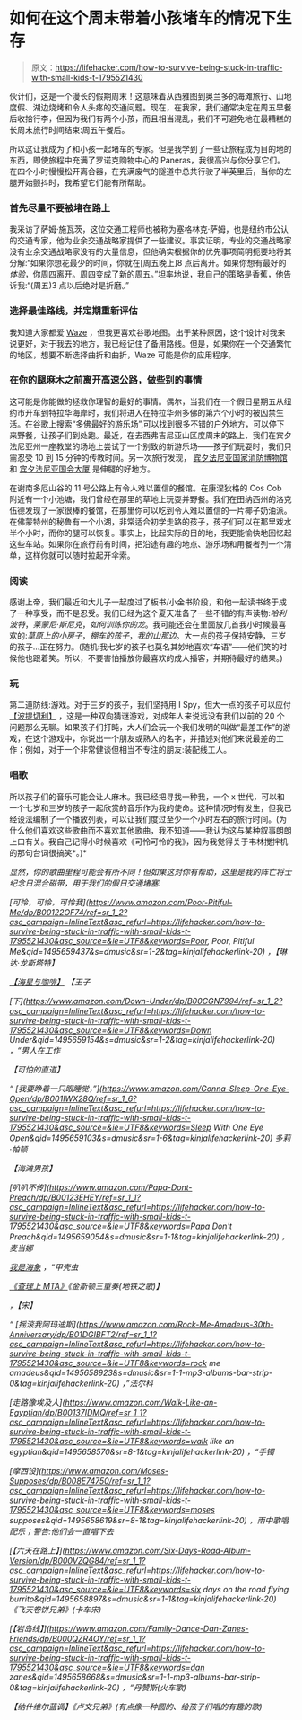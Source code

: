 # 如何在这个周末带着小孩堵车的情况下生存

> 原文：<https://lifehacker.com/how-to-survive-being-stuck-in-traffic-with-small-kids-t-1795521430>

伙计们，这是一个漫长的假期周末！这意味着从西雅图到奥兰多的海滩旅行、山地度假、湖边烧烤和令人头疼的交通问题。现在，在我家，我们通常决定在周五早餐后收拾行李，但因为我们有两个小孩，而且相当混乱，我们不可避免地在最糟糕的长周末旅行时间结束:周五午餐后。



所以这让我成为了和小孩一起堵车的专家。但是我学到了一些让旅程成为目的地的东西，即使旅程中充满了罗诺克购物中心的 Paneras，我很高兴与你分享它们。在四个小时慢慢松开离合器，在充满废气的隧道中总共行驶了半英里后，当你的左腿开始颤抖时，我希望它们能有所帮助。

### 首先尽量不要被堵在路上

我采访了萨姆·施瓦茨，这位交通工程师也被称为塞格林克·萨姆，也是纽约市公认的交通专家，他为业余交通战略家提供了一些建议。事实证明，专业的交通战略家没有业余交通战略家没有的大量信息，但他确实根据你的优先事项简明扼要地将其分解:“如果你想花最少的时间，你就在[周五晚上]8 点后离开。如果你想有最好的*体验*，你周四离开。周四变成了新的周五。”坦率地说，我自己的策略是香蕉，他告诉我:“(周五)3 点以后绝对是折磨。”

### 选择最佳路线，并定期重新评估

我知道大家都爱 [Waze](https://www.waze.com/download?from=get) ，但我更喜欢谷歌地图。出于某种原因，这个设计对我来说更好，对于我去的地方，我已经记住了备用路线。但是，如果你在一个交通繁忙的地区，想要不断选择曲折和曲折，Waze 可能是你的应用程序。

### 在你的腿麻木之前离开高速公路，做些别的事情

这可能是你能做的拯救你理智的最好的事情。偶尔，当我们在一个假日星期五从纽约市开车到特拉华海岸时，我们将进入在特拉华州多佛的第六个小时的被囚禁生活。在谷歌上搜索“多佛最好的游乐场”,可以找到很多不错的户外地方，可以停下来野餐，让孩子们到处跑。最近，在去西弗吉尼亚山区度周末的路上，我们在宾夕法尼亚州一座教堂的场地上尝试了一个别致的新游乐场——孩子们玩耍时，我们只需忍受 10 到 15 分钟的传教时间。另一次旅行发现， [宾夕法尼亚国家消防博物馆](http://www.pnfm.org/) 和 [宾夕法尼亚国会大厦](http://www.pacapitol.com/) 是伸腿的好地方。

在谢南多厄山谷的 11 号公路上有令人难以置信的餐馆。在康涅狄格的 Cos Cob 附近有一个小池塘，我们曾经在那里的草地上玩耍并野餐。我们在田纳西州的洛克伍德发现了一家很棒的餐馆，在那里你可以吃到令人难以置信的一片椰子奶油派。在佛蒙特州的秘鲁有一个小湖，非常适合初学走路的孩子，孩子们可以在那里戏水半个小时，而你的腿可以恢复。事实上，比起实际的目的地，我更能愉快地回忆起这些车站。如果你在旅行前有时间，把沿途有趣的地点、游乐场和用餐者列一个清单，这样你就可以随时拉起开伞索。

### 阅读

感谢上帝，我们最近和大儿子一起度过了板书/小金书阶段，和他一起读书终于成了一种享受，而不是忍受。我们已经为这个夏天准备了一些不错的有声读物:*哈利波特*，*莱蒙尼·斯尼克*，*如何训练你的龙*。我可能还会在里面放几首我小时候最喜欢的:*草原上的小房子*，*棚车的孩子*，*我的山那边*。大一点的孩子保持安静，三岁的孩子...正在努力。(随机:我七岁的孩子也莫名其妙地喜欢“车语”——他们笑的时候他也跟着笑。所以，不要害怕播放你最喜欢的成人播客，并期待最好的结果。)

### 玩

第二道防线:游戏。对于三岁的孩子，我们坚持用 I Spy，但大一点的孩子可以应付 [【波提切利】](http://www.icebreakers.ws/talking-game/botticelli.html) ，这是一种双向猜谜游戏，对成年人来说远没有我们以前的 20 个问题那么无聊。如果孩子们打盹，大人们会玩一个我们发明的叫做“最差工作”的游戏，在这个游戏中，你说出一个朋友或熟人的名字，并描述对他们来说最差的工作；例如，对于一个非常健谈但相当不专注的朋友:装配线工人。

### 唱歌

所以孩子们的音乐可能会让人麻木。我已经把寻找一种我，一个 x 世代，可以和一个七岁和三岁的孩子一起欣赏的音乐作为我的使命。这种情况时有发生，但我已经设法编制了一个播放列表，可以让我们度过至少一个小时左右的旅行时间。(为什么他们喜欢这些歌曲而不喜欢其他歌曲，我不知道——我认为这与某种叙事朗朗上口有关。我自己记得小时候喜欢《可怜可怜的我》，因为我觉得关于韦林搅拌机的那句台词很搞笑*。)* 

*显然，你的歌曲里程可能会有所不同！但如果这对你有帮助，这里是我的阵亡将士纪念日混合磁带，用于我们的假日交通堵塞:* 

*[可怜，可怜，可怜我](https://www.amazon.com/Poor-Pitiful-Me/dp/B00122OF74/ref=sr_1_2?asc_campaign=InlineText&asc_refurl=https://lifehacker.com/how-to-survive-being-stuck-in-traffic-with-small-kids-t-1795521430&asc_source=&ie=UTF8&keywords=Poor, Poor, Pitiful Me&qid=1495659437&s=dmusic&sr=1-2&tag=kinjalifehackerlink-20) ，【琳达·龙斯塔特】*

*[【海星与咖啡】](https://www.youtube.com/watch?v=TG4PqmShvHI) 【王子*

*[下](https://www.amazon.com/Down-Under/dp/B00CGN7994/ref=sr_1_2?asc_campaign=InlineText&asc_refurl=https://lifehacker.com/how-to-survive-being-stuck-in-traffic-with-small-kids-t-1795521430&asc_source=&ie=UTF8&keywords=Down Under&qid=1495659154&s=dmusic&sr=1-2&tag=kinjalifehackerlink-20) ，“男人在工作* 

*【可怕的直道】* 

*“ [我要睁着一只眼睡觉，”](https://www.amazon.com/Gonna-Sleep-One-Eye-Open/dp/B001IWX28Q/ref=sr_1_6?asc_campaign=InlineText&asc_refurl=https://lifehacker.com/how-to-survive-being-stuck-in-traffic-with-small-kids-t-1795521430&asc_source=&ie=UTF8&keywords=Sleep With One Eye Open&qid=1495659103&s=dmusic&sr=1-6&tag=kinjalifehackerlink-20) 多莉·帕顿* 

*【海滩男孩】* 

*[叭叭不传](https://www.amazon.com/Papa-Dont-Preach/dp/B00123EHEY/ref=sr_1_1?asc_campaign=InlineText&asc_refurl=https://lifehacker.com/how-to-survive-being-stuck-in-traffic-with-small-kids-t-1795521430&asc_source=&ie=UTF8&keywords=Papa Don't Preach&qid=1495659054&s=dmusic&sr=1-1&tag=kinjalifehackerlink-20) ，
麦当娜*

*[我是海象](https://www.amazon.com/dp/B01929I3K8/ref=dm_ws_tlw_trk6?asc_campaign=InlineText&asc_refurl=https://lifehacker.com/how-to-survive-being-stuck-in-traffic-with-small-kids-t-1795521430&asc_source=&tag=kinjalifehackerlink-20) ，“甲壳虫* 

*[《查理上 MTA》](https://www.amazon.com/dp/B005EXJM6Q/ref=dm_ws_tlw_trk30?asc_campaign=InlineText&asc_refurl=https://lifehacker.com/how-to-survive-being-stuck-in-traffic-with-small-kids-t-1795521430&asc_source=&tag=kinjalifehackerlink-20)《金斯顿三重奏(地铁之歌)】* 

*，【宋】* 

*“ [摇滚我阿玛迪斯](https://www.amazon.com/Rock-Me-Amadeus-30th-Anniversary/dp/B01DGIBFT2/ref=sr_1_1?asc_campaign=InlineText&asc_refurl=https://lifehacker.com/how-to-survive-being-stuck-in-traffic-with-small-kids-t-1795521430&asc_source=&ie=UTF8&keywords=rock me amadeus&qid=1495658923&s=dmusic&sr=1-1-mp3-albums-bar-strip-0&tag=kinjalifehackerlink-20) ，”法尔科* 

*[走路像埃及人](https://www.amazon.com/Walk-Like-an-Egyptian/dp/B00137IDMQ/ref=sr_1_1?asc_campaign=InlineText&asc_refurl=https://lifehacker.com/how-to-survive-being-stuck-in-traffic-with-small-kids-t-1795521430&asc_source=&ie=UTF8&keywords=walk like an egyptian&qid=1495658570&sr=8-1&tag=kinjalifehackerlink-20) ，“手镯* 

*[摩西设](https://www.amazon.com/Moses-Supposes/dp/B008E74750/ref=sr_1_1?asc_campaign=InlineText&asc_refurl=https://lifehacker.com/how-to-survive-being-stuck-in-traffic-with-small-kids-t-1795521430&asc_source=&ie=UTF8&keywords=moses supposes&qid=1495658619&sr=8-1&tag=kinjalifehackerlink-20) ，*雨中歌唱*配乐；警告:他们会一直唱下去* 

*[【六天在路上】](https://www.amazon.com/Six-Days-Road-Album-Version/dp/B000VZQG84/ref=sr_1_1?asc_campaign=InlineText&asc_refurl=https://lifehacker.com/how-to-survive-being-stuck-in-traffic-with-small-kids-t-1795521430&asc_source=&ie=UTF8&keywords=six days on the road flying burrito&qid=1495658897&s=dmusic&sr=1-1&tag=kinjalifehackerlink-20) 《飞天卷饼兄弟》(卡车宋)* 

*[【岩岛线】](https://www.amazon.com/Family-Dance-Dan-Zanes-Friends/dp/B000QZR4OY/ref=sr_1_1?asc_campaign=InlineText&asc_refurl=https://lifehacker.com/how-to-survive-being-stuck-in-traffic-with-small-kids-t-1795521430&asc_source=&ie=UTF8&keywords=dan zanes&qid=1495658668&s=dmusic&sr=1-1-mp3-albums-bar-strip-0&tag=kinjalifehackerlink-20) ，“丹赞斯(火车歌)* 

*【纳什维尔蓝调】《卢文兄弟》(有点像一种圆的、给孩子们唱的有趣的歌)*